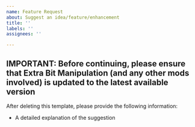 ```yaml
---
name: Feature Request
about: Suggest an idea/feature/enhancement
title: ''
labels: ''
assignees: ''

---
```


**IMPORTANT:** Before continuing, please ensure that Extra Bit Manipulation (and any other mods involved) is updated to the latest available version
----------------------------------------------------------------------------
After deleting this template, please provide the following information:
* A detailed explanation of the suggestion
